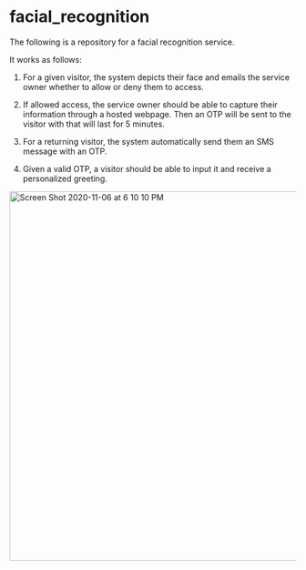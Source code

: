# facial_recognition

The following is a repository for a facial recognition service.

It works as follows:
1. For a given visitor, the system depicts their face and emails the service owner 
   whether to allow or deny them to access.

2. If allowed access, the service owner should be able to capture their information through a
   hosted webpage. Then an OTP will be sent to the visitor with that will last for 5 minutes.

3. For a returning visitor, the system automatically send them an SMS message with an OTP.
4. Given a valid OTP, a visitor should be able to input it and receive a personalized greeting.

<img width="649" alt="Screen Shot 2020-11-06 at 6 10 10 PM" src="https://user-images.githubusercontent.com/46665763/98347877-5da2df80-205b-11eb-8a24-27d028929cb8.png">

